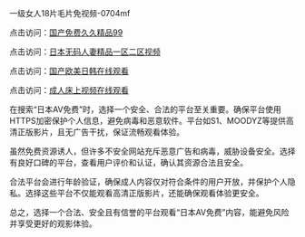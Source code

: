 
一级女人18片毛片免视频-0704mf

点击访问：<a href="https://cfad.pages.dev/">国产免费久久精品99</a>

点击访问：<a href="https://gfd-5xg.pages.dev/">日本无码人妻精品一区二区视频</a>

点击访问：<a href="https://fdhf-454.pages.dev/">国产欧美日韩在线观看</a>

点击访问：<a href="https://bered.pages.dev/">成人床上视频在线观看</a>


在搜索“日本AV免费”时，选择一个安全、合法的平台至关重要。确保平台使用HTTPS加密保护个人信息，避免病毒和恶意软件。平台如S1、MOODYZ等提供高清正版影片，且无广告干扰，保证流畅观看体验。

虽然免费资源诱人，但许多不安全网站充斥恶意广告和病毒，威胁设备安全。选择有良好口碑的平台，查看用户评价和认证，确认其资源合法且安全。

合法平台会进行年龄验证，确保成人内容仅对符合条件的用户开放，并保护个人隐私。选择这些平台不仅能观看高清正版影片，还能确保观看体验更安全。

总之，选择一个合法、安全且有信誉的平台观看“日本AV免费”内容，能避免风险并享受更好的观影体验。

<span style="display:none;">[Canonical link](https://github.com/ss20250704/ss12 ）</span>
